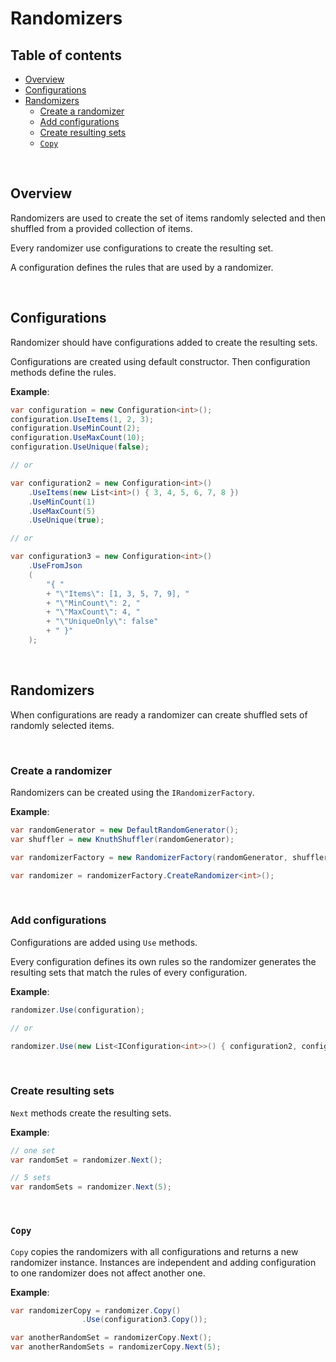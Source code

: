 <!-- omit in toc -->
# Randomizers

<!-- omit in toc -->
## Table of contents

- [Overview](#overview)
- [Configurations](#configurations)
- [Randomizers](#randomizers)
    - [Create a randomizer](#create-a-randomizer)
    - [Add configurations](#add-configurations)
    - [Create resulting sets](#create-resulting-sets)
    - [`Copy`](#copy)

<br/>

## Overview

Randomizers are used to create the set of items randomly selected and then shuffled from a provided collection of items.

Every randomizer use configurations to create the resulting set.

A configuration defines the rules that are used by a randomizer.

<br />

## Configurations

Randomizer should have configurations added to create the resulting sets.

Configurations are created using default constructor. Then configuration methods define the rules.

**Example**:

```csharp
var configuration = new Configuration<int>();
configuration.UseItems(1, 2, 3);
configuration.UseMinCount(2);
configuration.UseMaxCount(10);
configuration.UseUnique(false);

// or

var configuration2 = new Configuration<int>()
    .UseItems(new List<int>() { 3, 4, 5, 6, 7, 8 })
    .UseMinCount(1)
    .UseMaxCount(5)
    .UseUnique(true);

// or

var configuration3 = new Configuration<int>()
    .UseFromJson
    (
        "{ "
        + "\"Items\": [1, 3, 5, 7, 9], "
        + "\"MinCount\": 2, "
        + "\"MaxCount\": 4, "
        + "\"UniqueOnly\": false"
        + " }"
    );
```

<br/>

## Randomizers

When configurations are ready a randomizer can create shuffled sets of randomly selected items.

<br/>

### Create a randomizer

Randomizers can be created using the `IRandomizerFactory`.

**Example**:

```csharp
var randomGenerator = new DefaultRandomGenerator();
var shuffler = new KnuthShuffler(randomGenerator);

var randomizerFactory = new RandomizerFactory(randomGenerator, shuffler);

var randomizer = randomizerFactory.CreateRandomizer<int>();
```

<br/>

### Add configurations

Configurations are added using `Use` methods.

Every configuration defines its own rules so the randomizer generates the resulting sets that match the rules of every configuration.

**Example**:

```csharp
randomizer.Use(configuration);

// or

randomizer.Use(new List<IConfiguration<int>>() { configuration2, configuration3 });
```

<br/>

### Create resulting sets

`Next` methods create the resulting sets.

**Example**:

```csharp
// one set
var randomSet = randomizer.Next();

// 5 sets
var randomSets = randomizer.Next(5);
```

<br/>

### `Copy`

`Copy` copies the randomizers with all configurations and returns a new randomizer instance. Instances are independent and adding configuration to one randomizer does not
affect another one.

**Example**:

```csharp
var randomizerCopy = randomizer.Copy()
                .Use(configuration3.Copy());

var anotherRandomSet = randomizerCopy.Next();
var anotherRandomSets = randomizerCopy.Next(5);
```

<br/>
